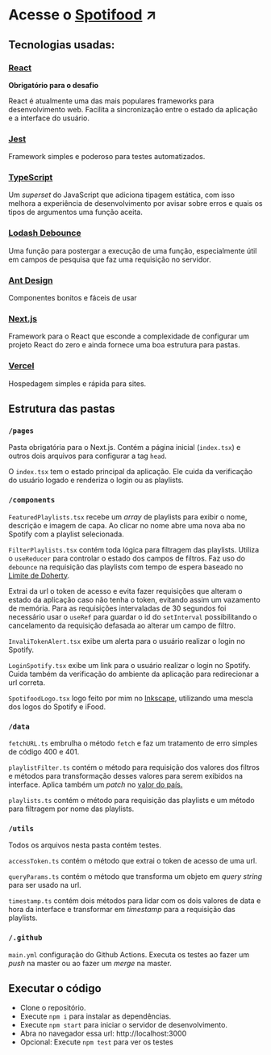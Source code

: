 # Acesse o [Spotifood](https://spotifood.douglasselias.vercel.app) ↗

## Tecnologias usadas:

### [React](https://reactjs.org)

**Obrigatório para o desafio**

React é atualmente uma das mais populares frameworks para desenvolvimento web. Facilita a sincronização entre o estado da aplicação e a interface do usuário.

### [Jest](https://jestjs.io)

Framework simples e poderoso para testes automatizados.

### [TypeScript](https://www.typescriptlang.org)

Um _superset_ do JavaScript que adiciona tipagem estática, com isso melhora a experiência de desenvolvimento por avisar sobre erros e quais os tipos de argumentos uma função aceita.

### [Lodash Debounce](https://lodash.com/docs/4.17.15#debounce)

Uma função para postergar a execução de uma função, especialmente útil em campos de pesquisa que faz uma requisição no servidor.

### [Ant Design](https://ant.design)

Componentes bonitos e fáceis de usar

### [Next.js](https://nextjs.org)

Framework para o React que esconde a complexidade de configurar um projeto React do zero e ainda fornece uma boa estrutura para pastas.

### [Vercel](https://vercel.com)

Hospedagem simples e rápida para sites.

## Estrutura das pastas

### `/pages`

Pasta obrigatória para o Next.js. Contém a página inicial (`index.tsx`) e outros dois arquivos para configurar a tag `head`.

O `index.tsx` tem o estado principal da aplicação. Ele cuida da verificação do usuário logado e renderiza o login ou as playlists.

### `/components`

`FeaturedPlaylists.tsx` recebe um _array_ de playlists para exibir o nome, descrição e imagem de capa. Ao clicar no nome abre uma nova aba no Spotify com a playlist selecionada.

`FilterPlaylists.tsx` contém toda lógica para filtragem das playlists. Utiliza o `useReducer` para controlar o estado dos campos de filtros.
Faz uso do `debounce` na requisição das playlists com tempo de espera baseado no [Limite de Doherty](https://lawsofux.com/doherty-threshold).

Extrai da url o token de acesso e evita fazer requisições que alteram o estado da aplicação caso não tenha o token, evitando assim um vazamento de memória. Para as requisições intervaladas de 30 segundos foi necessário usar o `useRef` para guardar o id do `setInterval` possibilitando o cancelamento da requisição defasada ao alterar um campo de filtro.

`InvaliTokenAlert.tsx` exibe um alerta para o usuário realizar o login no Spotify.

`LoginSpotify.tsx` exibe um link para o usuário realizar o login no Spotify. Cuida também da verificação do ambiente da aplicação para redirecionar a url correta.

`SpotifoodLogo.tsx` logo feito por mim no [Inkscape](https://inkscape.org), utilizando uma mescla dos logos do Spotify e iFood.

### `/data`

`fetchURL.ts` embrulha o método `fetch` e faz um tratamento de erro simples de código 400 e 401.

`playlistFilter.ts` contém o método para requisição dos valores dos filtros e métodos para transformação desses valores para serem exibidos na interface. Aplica também um _patch_ no [valor do país.](https://github.com/ifood/ifood-frontend-test/issues/18)

`playlists.ts` contém o método para requisição das playlists e um método para filtragem por nome das playlists.

### `/utils`

Todos os arquivos nesta pasta contém testes.

`accessToken.ts` contém o método que extrai o token de acesso de uma url.

`queryParams.ts` contém o método que transforma um objeto em _query string_ para ser usado na url.

`timestamp.ts` contém dois métodos para lidar com os dois valores de data e hora da interface e transformar em _timestamp_ para a requisição das playlists.

### `/.github`

`main.yml` configuração do Github Actions. Executa os testes ao fazer um _push_ na master ou ao fazer um _merge_ na master.

## Executar o código

- Clone o repositório.
- Execute `npm i` para instalar as dependências.
- Execute `npm start` para iniciar o servidor de desenvolvimento.
- Abra no navegador essa url: http://localhost:3000
- Opcional: Execute `npm test` para ver os testes
